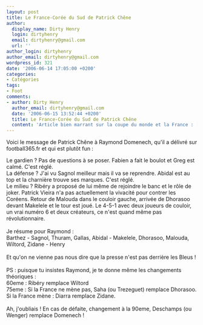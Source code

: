```yaml
---
layout: post
title: Le France-Corée du Sud de Patrick Chêne
author:
  display_name: Dirty Henry
  login: dirtyhenry
  email: dirtyhenry@gmail.com
  url: ''
author_login: dirtyhenry
author_email: dirtyhenry@gmail.com
wordpress_id: 321
date: '2006-06-14 17:05:00 +0200'
categories:
- Catégories
tags:
- Foot
comments:
- author: Dirty Henry
  author_email: dirtyhenry@gmail.com
  date: '2006-06-15 13:52:44 +0200'
  title: Le France-Corée du Sud de Patrick Chêne
  content: 'Article bien marrant sur la coupe du monde et la France : [http://www.planetepsg.com/?page=news&id=4861->http://www.planetepsg.com/?page=news&id=4861]'
---
```

Voici le message de Patrick Chêne à Raymond Domenech, qu'il a délivré sur football365.fr et qui est plutôt fun :

<quote>Le gardien ? Pas de questions à se poser. Fabien a fait le boulot et Greg est calmé. C'est réglé.<br />La défense ? J'ai vu Sagnol meilleur mais il va se reprendre. Abidal est au top et la charnière trouve ses marques. C'est réglé.<br />Le milieu ? Ribéry a proposé de lui même de rejoindre le banc et le rôle de joker. Patrick Vieira  n'a pas actuellement la vivacité pour contrer les Coréens. Retour de Malouda dans le couloir gauche, arrivée de Dhorasoo devant Makelele et le tour est joué. Le 4-5-1 avec deux joueurs de couloir, un vrai numéro 6 et deux créateurs, ce n'est quand même pas révolutionnaire.<br /><br />Je résume pour Raymond :<br />Barthez - Sagnol, Thuram, Gallas, Abidal - Makelele, Dhorasoo, Malouda, Wiltord,  Zidane - Henry<br /><br />Et qu'on ne vienne pas nous dire que la presse n'est pas derrière les Bleus !<br /><br />PS :  puisque tu insistes Raymond, je te donne même les changements théoriques :<br />60eme : Ribéry remplace Wiltord<br />75eme : Si la France ne mène pas, Saha (ou Trezeguet) remplace Dhorasoo. Si la France mène : Diarra remplace Zidane.<br /><br />Ah, j'oubliais ! En cas de défaite, changement à la 90eme, Deschamps (ou Wenger) remplace Domenech !</quote>
